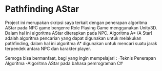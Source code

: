 # Pathfinding AStar

Project ini merupakan skripsi saya terkait dengan penerapan algoritma AStar pada NPC game bergenre Role Playing Game menggunakan Unity3D. Dalam hal ini algoritma AStar diterapkan pada NPC. Algoritma A* (A Star) adalah algoritma pencarian yang dapat digunakan untuk melakukan pathfinding, dalam hal ini algoritma A* digunakan untuk mencari suatu jarak terpendek antara NPC dan karakter player.

Semoga bisa bermanfaat, bagi yang ingin mempelajari :
-Teknis Penerapan Algoritma
-Algoritma AStar pada bahasa pemrograman C#

